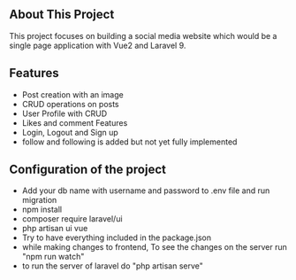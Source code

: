 
## About This Project

This project focuses on building a social media website which would be a single page application with Vue2 and Laravel 9.



## Features

- Post creation with an image 
- CRUD operations on posts
- User Profile with CRUD
- Likes and comment Features
- Login, Logout and Sign up 
- follow and following is added but not yet fully implemented

## Configuration of the project
- Add your db name with username and password to .env file and run migration
- npm install
- composer require laravel/ui
- php artisan ui vue
- Try to have everything included in the package.json 
- while making changes to frontend, To see the changes on the server run "npm run watch"
- to run the server of laravel do "php artisan serve"